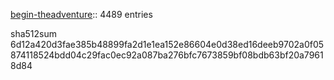 [begin-theadventure](https://github.com/begin-theadventure):: 4489 entries

sha512sum 6d12a420d3fae385b48899fa2d1e1ea152e86604e0d38ed16deeb9702a0f05874118524bdd04c29fac0ec92a087ba276bfc7673859bf08bdb63bf20a79618d84